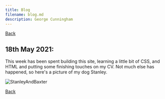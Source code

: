 ```yaml
---
title: Blog
filename: blog.md
description: George Cunningham
---
```


[Back](index)

## 18th May 2021:

This week has been spent building this site, learning a little bit of CSS, and HTML and putting some finishing touches on my CV. Not much else has happened, so here's a picture of my dog Stanley.

![StanleyAndBaxter](https://i.ibb.co/0MG436K/B1-E33900-07-F1-4-E92-9-A69-5-E5-FB0-B44-D65.jpg)

[Back](index)

